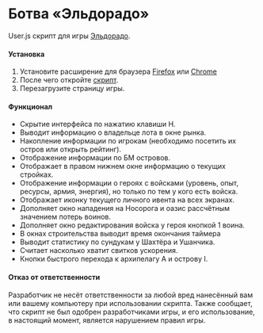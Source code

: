 # Ботва «Эльдорадо»
User.js скрипт для игры [Эльдорадо](https://eldorado.botva.ru).

#### Установка
1. Установите расширение для браузера [Firefox](https://addons.mozilla.org/ru/firefox/addon/greasemonkey/) или [Chrome](https://chrome.google.com/webstore/detail/tampermonkey/dhdgffkkebhmkfjojejmpbldmpobfkfo)
2. После чего откройте [скрипт](https://github.com/lugovov/eldorado/raw/master/market.user.js).
3. Перезагрузите страницу игры.

#### Функционал
- Скрытие интерфейса по нажатию клавиши H.
- Выводит информацию о владельце лота в окне рынка.
- Накопление информации по игрокам (необходимо посетить их остров или открыть рейтинг).
- Отображение информации по БМ островов.
- Отображает в правом нижнем окне информацию о текущих стройках.
- Отображение информации о героях с войсками (уровень, опыт, ресурсы, армия, энергия), но только по тем у кого есть войска.
- Отображает иконку текущего личного ивента на всех экранах.
- Дополняет окно нападения на Носорога и оазис рассчётным значением потерь воинов.
- Дополняет окно редактирования войска у героя кнопкой 1 воина.
- В окнах строительства выводит время окончания таймера
- Выводит статистику по сундукам у Шахтёра и Ушанчика.
- Cчитает насколько хватит свитков ускорения.
- Кнопки быстрого перехода к архипелагу A и острову I.

#### Отказ от ответственности
Разработчик не несёт ответственности за любой вред нанесённый вам или вашему компьютеру при использовании скрипта. Также сообщает, что скрипт не был одобрен разработчиками игры, и его использование, в настоящий момент, является нарушением правил игры.
